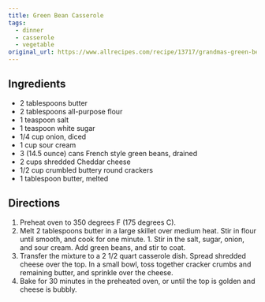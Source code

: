 ```yaml
---
title: Green Bean Casserole
tags: 
  - dinner
  - casserole
  - vegetable
original_url: https://www.allrecipes.com/recipe/13717/grandmas-green-bean-casserole/
---
```


## Ingredients

* 2 tablespoons butter
* 2 tablespoons all-purpose flour
* 1 teaspoon salt
* 1 teaspoon white sugar
* 1/4 cup onion, diced 
* 1 cup sour cream
* 3 (14.5 ounce) cans French style green beans, drained
* 2 cups shredded Cheddar cheese
* 1/2 cup crumbled buttery round crackers
* 1 tablespoon butter, melted

## Directions

1. Preheat oven to 350 degrees F (175 degrees C).
1. Melt 2 tablespoons butter in a large skillet over medium heat. Stir in flour until smooth, and cook for one minute. 1. Stir in the salt, sugar, onion, and sour cream. Add green beans, and stir to coat.
1. Transfer the mixture to a 2 1/2 quart casserole dish. Spread shredded cheese over the top. In a small bowl, toss together cracker crumbs and remaining butter, and sprinkle over the cheese.
1. Bake for 30 minutes in the preheated oven, or until the top is golden and cheese is bubbly.
